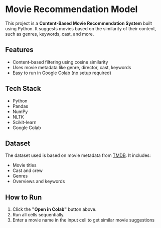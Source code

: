 # Movie Recommendation Model

This project is a **Content-Based Movie Recommendation System** built using Python. It suggests movies based on the similarity of their content, such as genres, keywords, cast, and more.

## Features

- Content-based filtering using cosine similarity
- Uses movie metadata like genre, director, cast, keywords
- Easy to run in Google Colab (no setup required)

## Tech Stack

- Python
- Pandas
- NumPy
- NLTK
- Scikit-learn
- Google Colab

## Dataset

The dataset used is based on movie metadata from [TMDB](https://www.themoviedb.org/). It includes:
- Movie titles
- Cast and crew
- Genres
- Overviews and keywords

## How to Run

1. Click the **"Open in Colab"** button above.
2. Run all cells sequentially.
3. Enter a movie name in the input cell to get similar movie suggestions
